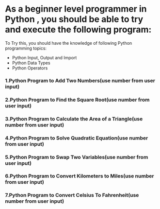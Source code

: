 # As a beginner level programmer in Python , you should be able to try and execute the following program:
To Try this, you should have the knowledge of following Python programming topics:
  * Python Input, Output and Import
  * Python Data Types
  * Python Operators
### 1.Python Program to Add Two Numbers(use number from user input)

### 2.Python Program to Find the Square Root(use number from user input)

### 3.Python Program to Calculate the Area of a Triangle(use number from user input)

### 4.Python Program to Solve Quadratic Equation(use number from user input)

### 5.Python Program to Swap Two Variables(use number from user input)

### 6.Python Program to Convert Kilometers to Miles(use number from user input)

### 7.Python Program to Convert Celsius To Fahrenheit(use number from user input)


  
  
